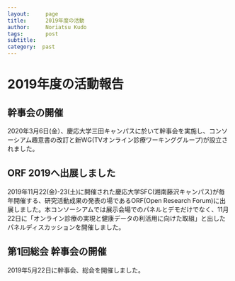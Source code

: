 ```yaml
---
layout:     page
title:      2019年度の活動
author:     Noriatsu Kudo
tags: 		post 
subtitle:  	
category:  past
---
```

<!-- Start Writing Below in Markdown -->
# 2019年度の活動報告
## 幹事会の開催
2020年3月6日(金）、慶応大学三田キャンパスに於いて幹事会を実施し、コンソーシアム趣意書の改訂と新WG(TVオンライン診療ワーキンググループ)が設立されました。

## ORF 2019へ出展しました
2019年11月22(金)-23(土)に開催された慶応大学SFC(湘南藤沢キャンパス)が毎年開催する、研究活動成果の発表の場であるORF(Open Research Forum)に出展しました。本コンソーシアムでは展示会場でのパネルとデモだけでなく、11月22日に「オンライン診療の実現と健康データの利活用に向けた取組」と出したパネルディスカッションを開催しました。

## 第1回総会 幹事会の開催
2019年5月22日に幹事会、総会を開催しました。